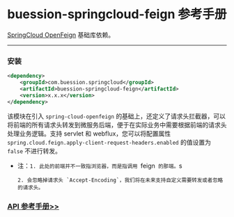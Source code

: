 # buession-springcloud-feign 参考手册


[SpringCloud OpenFeign](https://spring.io/projects/spring-cloud-openfeign) 基础库依赖。


---


### 安装

```xml
<dependency>
    <groupId>com.buession.springcloud</groupId>
    <artifactId>buession-springcloud-feign</artifactId>
    <version>x.x.x</version>
</dependency>
```

该模块在引入 `spring-cloud-openfeign` 的基础上，还定义了请求头拦截器，可以将前端的所有请求头转发到微服务后端，便于在实际业务中需要根据前端的请求头处理业务逻辑。支持 servlet 和 webflux，您可以将配置属性 `spring.cloud.feign.apply-client-request-headers.enabled` 的值设置为 `false` 不进行转发。

* 注：`1. 此处的前端并不一致指浏览器，而是指调用 `feign` 的那端。`s

      2. 会忽略掉请求头 `Accept-Encoding`，我们将在未来支持自定义需要转发或者忽略的请求头。


### [API 参考手册>>](https://javadoc.io/static/com.buession.springcloud/buession-springcloud-feign/2.0.1/)